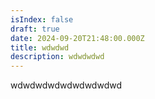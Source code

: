 ```yaml
---
isIndex: false
draft: true
date: 2024-09-20T21:48:00.000Z
title: wdwdwd
description: wdwdwdwd
---
```

wdwdwdwdwdwdwdwdwd
